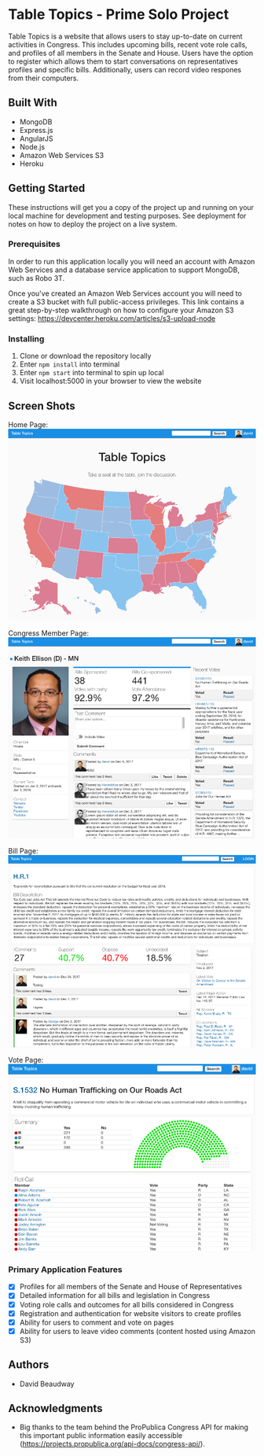 # Table Topics - Prime Solo Project

Table Topics is a website that allows users to stay up-to-date on current activities in Congress. This includes upcoming bills, recent vote role calls, and profiles of all members in the Senate and House.
Users have the option to register which allows them to start conversations on representatives profiles and specific bills. Additionally, users can record video respones from their computers.

## Built With

- MongoDB
- Express.js
- AngularJS
- Node.js
- Amazon Web Services S3
- Heroku

## Getting Started

These instructions will get you a copy of the project up and running on your local machine for development and testing purposes. See deployment for notes on how to deploy the project on a live system.

### Prerequisites

In order to run this application locally you will need an account with Amazon Web Services and a database service application to support MongoDB, such as Robo 3T.

Once you've created an Amazon Web Services account you will need to create a S3 bucket with full public-access privileges. This link contains a great step-by-step walkthrough on how to configure your Amazon S3 settings: https://devcenter.heroku.com/articles/s3-upload-node


### Installing

1. Clone or download the repository locally
2. Enter ```npm install``` into terminal
3. Enter ```npm start``` into terminal to spin up local
4. Visit localhost:5000 in your browser to view the website

## Screen Shots
Home Page:
![Alt text](https://github.com/dbeaudway/solo-project/blob/master/screenshots/home-page.png "Home Page")

Congress Member Page:
![Alt text](https://github.com/dbeaudway/solo-project/blob/master/screenshots/profile-page.png "Congress Member Page")

Bill Page:
![Alt text](https://github.com/dbeaudway/solo-project/blob/master/screenshots/bill-page.png "Bill Page")

Vote Page:
![Alt text](https://github.com/dbeaudway/solo-project/blob/master/screenshots/vote-page.png "Vote Page")


### Primary Application Features

- [x] Profiles for all members of the Senate and House of Representatives
- [x] Detailed information for all bills and legislation in Congress
- [x] Voting role calls and outcomes for all bills considered in Congress
- [x] Registration and authentication for website visitors to create profiles
- [x] Ability for users to comment and vote on pages
- [x] Ability for users to leave video comments (content hosted using Amazon S3)

## Authors

* David Beaudway


## Acknowledgments

* Big thanks to the team behind the ProPublica Congress API for making this important public information easily accessible (https://projects.propublica.org/api-docs/congress-api/).
